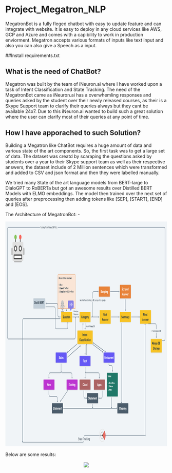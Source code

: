 # Project_Megatron_NLP

MegatronBot is a fully fleged chatbot with easy to update feature and can integrate with website. It is easy to deploy in any cloud services like AWS, GCP and Azure and comes with a capibility to work in production enviorment. Megatron accepts various formats of inputs like text input and also you can also give a Speech as a input.

##Install requirements.txt


## What is the need of ChatBot?

Megatron was built by the team of iNeuron.ai where I have worked upon a task of Intent Classification and State Tracking. The need of the MegatronBot came as iNeuron.ai has a overwhemling responses and queries asked by the student over their newly released courses, as their is a Skype Support team to clarify their queries always but they cant be available 24x7. Due to this iNeuron.ai wanted to build such a great solution where the user can clarify most of their queries at any point of time.

## How I have apporached to such Solution?

Building a Megatron like ChatBot requires a huge amount of data and various state of the art components. So, the first task was to get a large set of data. The dataset was creatd by scaraping the questions asked by students over a year to their Skype support team as well as their respective answers, the dataset include of 2 Million sentences which were transformed and added to CSV and json format and then they were labelled manually.

We tried many State of the art language models from BERT-large to DialoGPT to RoBERTa but got an awesome results over Distilled BERT Models with ELMO embeddings. The model then trained over the next set of queries after preprocessing then adding tokens like [SEP], [START], [END] and [EOS].
  
The Architecture of MegatronBot: -

<p align="center">
  <img width="1010" height="700" src="utils/Megatron-ChatBot@2x (1).png">
</p>


Below are some results: 

<p align = "center"><img align = "center" src = "utils/NewGIF.gif" /></p>
